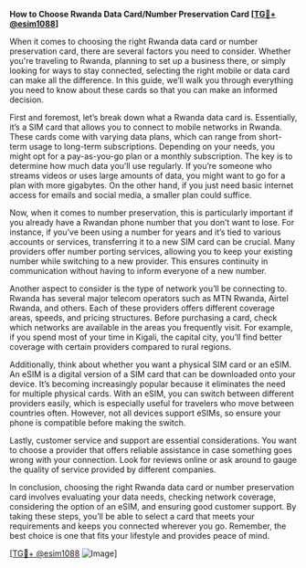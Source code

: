 **How to Choose Rwanda Data Card/Number Preservation Card [[TG💪+ @esim1088](https://t.me/s/esim1088)]**

When it comes to choosing the right Rwanda data card or number preservation card, there are several factors you need to consider. Whether you're traveling to Rwanda, planning to set up a business there, or simply looking for ways to stay connected, selecting the right mobile or data card can make all the difference. In this guide, we’ll walk you through everything you need to know about these cards so that you can make an informed decision.

First and foremost, let’s break down what a Rwanda data card is. Essentially, it’s a SIM card that allows you to connect to mobile networks in Rwanda. These cards come with varying data plans, which can range from short-term usage to long-term subscriptions. Depending on your needs, you might opt for a pay-as-you-go plan or a monthly subscription. The key is to determine how much data you’ll use regularly. If you’re someone who streams videos or uses large amounts of data, you might want to go for a plan with more gigabytes. On the other hand, if you just need basic internet access for emails and social media, a smaller plan could suffice.

Now, when it comes to number preservation, this is particularly important if you already have a Rwandan phone number that you don’t want to lose. For instance, if you’ve been using a number for years and it’s tied to various accounts or services, transferring it to a new SIM card can be crucial. Many providers offer number porting services, allowing you to keep your existing number while switching to a new provider. This ensures continuity in communication without having to inform everyone of a new number.

Another aspect to consider is the type of network you’ll be connecting to. Rwanda has several major telecom operators such as MTN Rwanda, Airtel Rwanda, and others. Each of these providers offers different coverage areas, speeds, and pricing structures. Before purchasing a card, check which networks are available in the areas you frequently visit. For example, if you spend most of your time in Kigali, the capital city, you’ll find better coverage with certain providers compared to rural regions.

Additionally, think about whether you want a physical SIM card or an eSIM. An eSIM is a digital version of a SIM card that can be downloaded onto your device. It’s becoming increasingly popular because it eliminates the need for multiple physical cards. With an eSIM, you can switch between different providers easily, which is especially useful for travelers who move between countries often. However, not all devices support eSIMs, so ensure your phone is compatible before making the switch.

Lastly, customer service and support are essential considerations. You want to choose a provider that offers reliable assistance in case something goes wrong with your connection. Look for reviews online or ask around to gauge the quality of service provided by different companies.

In conclusion, choosing the right Rwanda data card or number preservation card involves evaluating your data needs, checking network coverage, considering the option of an eSIM, and ensuring good customer support. By taking these steps, you’ll be able to select a card that meets your requirements and keeps you connected wherever you go. Remember, the best choice is one that fits your lifestyle and provides peace of mind.

[[TG💪+ @esim1088](https://t.me/s/esim1088) ![Image](https://i.postimg.cc/Y0z9fWf4/image.png)]